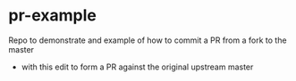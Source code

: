 # pr-example
Repo to demonstrate and example of how to commit a PR from a fork to the master

- with this edit to form a PR against the original upstream master

